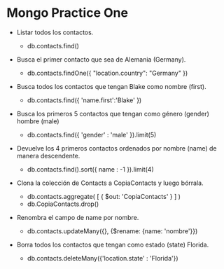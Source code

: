 # Mongo Practice One

- Listar todos los contactos.
  - db.contacts.find()

- Busca el primer contacto que sea de Alemania (Germany).
  - db.contacts.findOne({ "location.country": "Germany" })

- Busca todos los contactos que tengan Blake como nombre (first).
  - db.contacts.find({ 'name.first':'Blake' })

- Busca los primeros 5 contactos que tengan como género (gender) hombre (male)
  - db.contacts.find({ 'gender' : 'male' }).limit(5)

- Devuelve los 4 primeros contactos ordenados por nombre (name) de manera descendente.
  - db.contacts.find().sort({ name : -1 }).limit(4)

- Clona la colección de Contacts a CopiaContacts y luego bórrala.
  - db.contacts.aggregate( [ { $out: 'CopiaContacts' } ] )
  - db.CopiaContacts.drop()

- Renombra el campo de name por nombre.
  - db.contacts.updateMany({}, {$rename: {name: 'nombre'}})

- Borra todos los contactos que tengan como estado (state) Florida.
  - db.contacts.deleteMany({'location.state' : 'Florida'})
